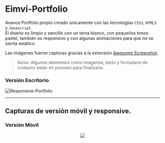 # Eimvi-Portfolio

Avance Portfolio propio creado únicamente con las tecnologías `CSS3`, `HTML5` y `Javascript`. <br>
El diseño es limpio y sencillo con un tema blanco, con pequeños tonos pastel, también es responsivo y con algunas animaciones para que no se sienta estático.

Las imágenes fueron capturas gracias a la extensión <a href="https://www.awesomescreenshot.com/"> Awesome Screenshot</a>.

>Aviso:
>Algunos elementos como imágenes, texto y formulario de contacto están en proceso para finalizarlo.

### Versión Escritorio
![Responsive-Portfolio](https://user-images.githubusercontent.com/81714676/152653620-f938c8b5-0454-4e8f-ab23-6b2815f6299f.png)

---
## Capturas de versión móvil y responsive.
### Versión Móvil
<p align="center">
  <img  src="https://user-images.githubusercontent.com/81714676/152653624-568b05a1-a383-4de4-ad93-5ec037ab218d.png">
</p>
